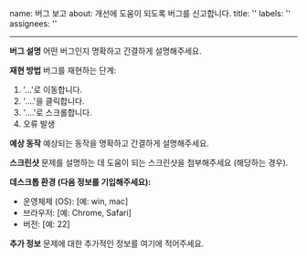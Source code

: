 name: 버그 보고
about: 개선에 도움이 되도록 버그를 신고합니다.
title: ''
labels: ''
assignees: ''

---

**버그 설명**
어떤 버그인지 명확하고 간결하게 설명해주세요.

**재현 방법**
버그를 재현하는 단계:
1. '...'로 이동합니다.
2. '....'을 클릭합니다.
3. '....'로 스크롤합니다.
4. 오류 발생

**예상 동작**
예상되는 동작을 명확하고 간결하게 설명해주세요.

**스크린샷**
문제를 설명하는 데 도움이 되는 스크린샷을 첨부해주세요 (해당하는 경우).

**데스크톱 환경 (다음 정보를 기입해주세요):**
 - 운영체제 (OS): [예: win, mac]
 - 브라우저: [예: Chrome, Safari]
 - 버전: [예: 22]

**추가 정보**
문제에 대한 추가적인 정보를 여기에 적어주세요.
